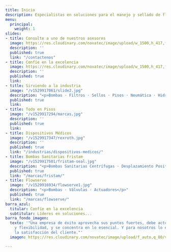 ```yaml
---
title: Inicio
description: Especialistas en soluciones para el manejo y sellado de fluidos
menu:
  principal:
    weight: 1
slides:
- title: Consulte a uno de nuestros asesores
  image: https://res.cloudinary.com/novatec/image/upload/w_1500,h_417,f_auto,c_fill,g_face,q_75/v1529916990/slide1.jpg
  description: ''
  published: true
  link: "/contactenos"
- title: Confíe en la excelencia
  image: https://res.cloudinary.com/novatec/image/upload/w_1500,h_417,f_auto,c_fill,g_face,q_75/v1529916990/slide1.jpg
  description: ''
  published: true
  link: 
- title: Sirviendo a la industria
  image: "/v1529917061/slide2.jpg"
  description: "<p>Bombas · Filtros · Sellos · Pisos · Neumática · Hidráulica</p>"
  published: true
  link: 
- title: Todo en Pisos
  image: "/v1529917294/marcas.jpg"
  description: ''
  published: true
  link: 
- title: Dispositivos Médicos
  image: "/v1529917347/rexroth.jpg"
  description: ''
  published: true
  link: "/industrias/dispositivos-medicos/"
- title: Bombas Sanitarias Fristam
  image: "/v1529917501/fristam-seal.jpg"
  description: "<p>Bombas Sanitarias Centrífugas · Desplazamiento Positivas · Mezcladoras</p>"
  published: true
  link: "/marcas/fristam/"
- title: Flowserve
  image: "/v1529916934/flowserve1.jpg"
  description: "<p>Bombas · Válvulas · Actuadores</p>"
  published: true
  link: "/marcas/flowserve/"
barra_azul:
  titular: Confíe en la excelencia
  subtitular: Líderes en soluciones...
barra_fondo_imagen:
  texto: '"Una empresa de éxito aprovecha sus puntos fuertes, debe actuar con rapidez
    y flexibilidad, y se concentra en lo esencial. Y para nosotros lo esencial es
    la satisfacción del cliente."'
  imagen: https://res.cloudinary.com/novatec/image/upload/f_auto,q_80/v1530333582/slide3-dark.jpg

---
```

